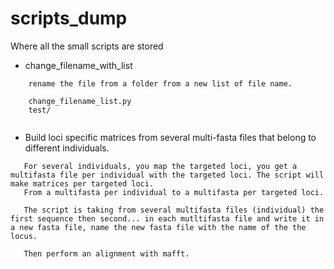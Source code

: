 # scripts_dump
Where all the small scripts are stored


- change_filename_with_list
```
	rename the file from a folder from a new list of file name. 

	change_filename_list.py
	test/
	
```	
- Build loci specific matrices from several multi-fasta files that belong to different individuals. 
 ```
	For several individuals, you map the targeted loci, you get a multifasta file per individual with the targeted loci. The script will make matrices per targeted loci.
	From a multifasta per individual to a multifasta per targeted loci. 

	The script is taking from several multifasta files (individual) the first sequence then second... in each mutltifasta file and write it in a new fasta file, name the new fasta file with the name of the the locus.

	Then perform an alignment with mafft.


```